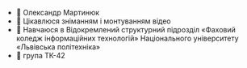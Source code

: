 - 👋 Олександр Мартинюк
- 👀 Цікавлюся зніманням і монтуванням відео
- 🌱 Навчаюся в Відокремлений структурний підрозділ «Фаховий коледж інформаційних технологій» Національного університету «Львівська політехніка»
- 🧑 група ТК-42


<!---
OLexandr-Martyniuk/OLexandr-Martyniuk is a ✨ special ✨ repository because its `README.md` (this file) appears on your GitHub profile.
You can click the Preview link to take a look at your changes.
--->

